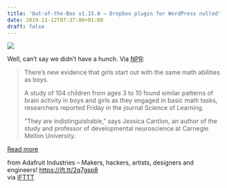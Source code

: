 ```yaml
---
title: 'Out-of-the-Box v1.15.0 – Dropbox plugin for WordPress nulled'
date: 2019-11-12T07:37:00+01:00
draft: false
---
```


![](https://cdn-blog.adafruit.com/uploads/2019/11/math_brain-1_custom-f4c09f99525e6abd1ec92751677188e22c9cc6e0-s800-c85.jpg)

Well, can’t say we didn’t have a hunch. Via [NPR](https://www.npr.org/sections/health-shots/2019/11/08/777187543/math-looks-the-same-in-the-brains-of-boys-and-girls-study-finds):

> There’s new evidence that girls start out with the same math abilities as boys.
> 
> A study of 104 children from ages 3 to 10 found similar patterns of brain activity in boys and girls as they engaged in basic math tasks, researchers reported Friday in the journal Science of Learning.
> 
> “They are indistinguishable,” says Jessica Cantlon, an author of the study and professor of developmental neuroscience at Carnegie Mellon University.

[Read more](https://www.npr.org/sections/health-shots/2019/11/08/777187543/math-looks-the-same-in-the-brains-of-boys-and-girls-study-finds)

  
  
from Adafruit Industries – Makers, hackers, artists, designers and engineers! https://ift.tt/2q7gsp8  
via [IFTTT](https://ifttt.com/?ref=da&site=blogger)
